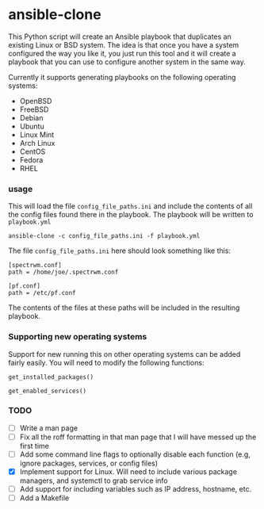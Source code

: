 # ansible-clone

This Python script will create an Ansible playbook that duplicates an existing Linux or BSD system. The idea is that once you have a system configured the way you like it, you just run this tool and it will create a playbook that you can use to configure another system in the same way.

Currently it supports generating playbooks on the following operating systems:

 - OpenBSD
 - FreeBSD
 - Debian
 - Ubuntu
 - Linux Mint
 - Arch Linux
 - CentOS
 - Fedora
 - RHEL


### usage

This will load the file `config_file_paths.ini` and include the contents of all the config files found there in the playbook. The playbook will be written to `playbook.yml`
```
ansible-clone -c config_file_paths.ini -f playbook.yml
```

The file `config_file_paths.ini` here should look something like this:

```
[spectrwm.conf]
path = /home/joe/.spectrwm.conf

[pf.conf]
path = /etc/pf.conf
```
The contents of the files at these paths will be included in the resulting playbook.

### Supporting new operating systems

Support for new running this on other operating systems can be added fairly easily. You will need to modify the following functions: 

`get_installed_packages()`

`get_enabled_services()`


### TODO

- [ ] Write a man page
- [ ] Fix all the roff formatting in that man page that I will have messed up the first time
- [ ] Add some command line flags to optionally disable each function (e.g, ignore packages, services, or config files)
- [X] Implement support for Linux. Will need to include various package managers, and systemctl to grab service info
- [ ] Add support for including variables such as IP address, hostname, etc. 
- [ ] Add a Makefile
